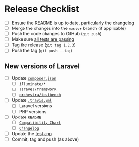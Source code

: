 # Release Checklist

- [ ] Ensure the [README](README.md) is up to date, particularly the [changelog](README.md#changelog)
- [ ] Merge the changes into the `master` branch (if applicable)
- [ ] Push the code changes to GitHub (`git push`)
- [ ] Make sure [all tests are passing](https://travis-ci.org/davejamesmiller/laravel-breadcrumbs)
- [ ] Tag the release (`git tag 1.2.3`)
- [ ] Push the tag (`git push --tag`)

## New versions of Laravel

- [ ] Update [`composer.json`](composer.json)
    - [ ] `illuminate/*`
    - [ ] `laravel/framework`
    - [ ] [`orchestra/testbench`](https://github.com/orchestral/testbench#version-compatibility)
- [ ] Update [`.travis.yml`](.travis.yml)
    - [ ] Laravel versions
    - [ ] PHP versions
- [ ] Update [`README`](README.md)
    - [ ] [`Compatibility Chart`](README.md#compatibility-chart)
    - [ ] [`Changelog`](README.md#changelog)
- [ ] Update the [test app](https://github.com/davejamesmiller/laravel-breadcrumbs-test)
- [ ] Commit, tag and push (as above)
